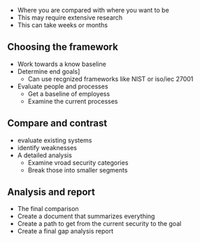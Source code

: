 - Where you are compared with where you want to be
- This may require extensive research
- This can take weeks or months

## Choosing the framework

- Work towards a know baseline
- Determine end goals]
	- Can use recgnized frameworks like NIST or iso/iec 27001
- Evaluate people and processes
	- Get a baseline of employess
	- Examine the current processes

## Compare and contrast
- evaluate existing systems
- identify weaknesses
- A detailed analysis
	- Examine vroad security categories
	- Break those into smaller segments

## Analysis and report
- The final comparison
- Create a document that summarizes everything
- Create a path to get from the current security to the goal
- Create a final gap analysis report